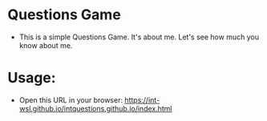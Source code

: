 # Questions Game
- This is a simple Questions Game. It's about me. Let's see how much you know about me.


# Usage:

- Open this URL in your browser: https://int-wsl.github.io/intquestions.github.io/index.html


